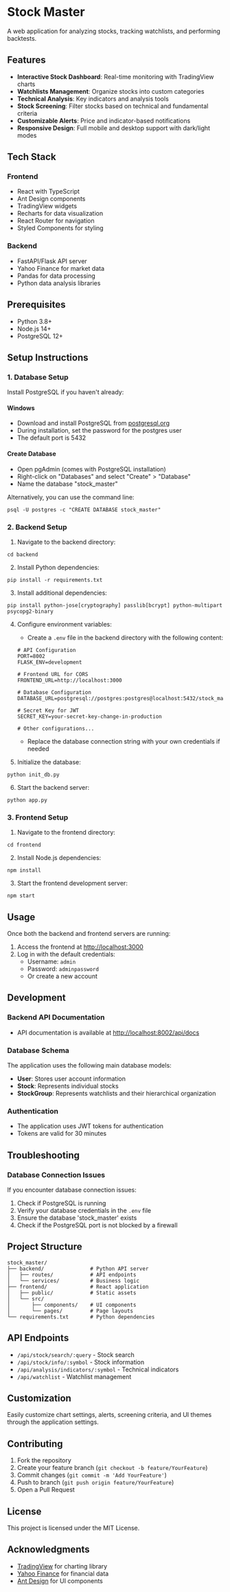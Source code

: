 # Stock Master

A web application for analyzing stocks, tracking watchlists, and performing backtests.

## Features

- **Interactive Stock Dashboard**: Real-time monitoring with TradingView charts
- **Watchlists Management**: Organize stocks into custom categories
- **Technical Analysis**: Key indicators and analysis tools
- **Stock Screening**: Filter stocks based on technical and fundamental criteria
- **Customizable Alerts**: Price and indicator-based notifications
- **Responsive Design**: Full mobile and desktop support with dark/light modes

## Tech Stack

### Frontend
- React with TypeScript
- Ant Design components
- TradingView widgets
- Recharts for data visualization
- React Router for navigation
- Styled Components for styling

### Backend
- FastAPI/Flask API server
- Yahoo Finance for market data
- Pandas for data processing
- Python data analysis libraries

## Prerequisites

- Python 3.8+
- Node.js 14+
- PostgreSQL 12+

## Setup Instructions

### 1. Database Setup

Install PostgreSQL if you haven't already:

#### Windows
- Download and install PostgreSQL from [postgresql.org](https://www.postgresql.org/download/windows/)
- During installation, set the password for the postgres user
- The default port is 5432

#### Create Database
- Open pgAdmin (comes with PostgreSQL installation)
- Right-click on "Databases" and select "Create" > "Database"
- Name the database "stock_master"

Alternatively, you can use the command line:
```
psql -U postgres -c "CREATE DATABASE stock_master"
```

### 2. Backend Setup

1. Navigate to the backend directory:
```
cd backend
```

2. Install Python dependencies:
```
pip install -r requirements.txt
```

3. Install additional dependencies:
```
pip install python-jose[cryptography] passlib[bcrypt] python-multipart psycopg2-binary
```

4. Configure environment variables:
   - Create a `.env` file in the backend directory with the following content:
   ```
   # API Configuration
   PORT=8002
   FLASK_ENV=development
   
   # Frontend URL for CORS
   FRONTEND_URL=http://localhost:3000
   
   # Database Configuration
   DATABASE_URL=postgresql://postgres:postgres@localhost:5432/stock_master
   
   # Secret Key for JWT
   SECRET_KEY=your-secret-key-change-in-production
   
   # Other configurations...
   ```
   - Replace the database connection string with your own credentials if needed

5. Initialize the database:
```
python init_db.py
```

6. Start the backend server:
```
python app.py
```

### 3. Frontend Setup

1. Navigate to the frontend directory:
```
cd frontend
```

2. Install Node.js dependencies:
```
npm install
```

3. Start the frontend development server:
```
npm start
```

## Usage

Once both the backend and frontend servers are running:

1. Access the frontend at [http://localhost:3000](http://localhost:3000)
2. Log in with the default credentials:
   - Username: `admin`
   - Password: `adminpassword`
   - Or create a new account

## Development

### Backend API Documentation

- API documentation is available at [http://localhost:8002/api/docs](http://localhost:8002/api/docs)

### Database Schema

The application uses the following main database models:

- **User**: Stores user account information
- **Stock**: Represents individual stocks
- **StockGroup**: Represents watchlists and their hierarchical organization

### Authentication

- The application uses JWT tokens for authentication
- Tokens are valid for 30 minutes

## Troubleshooting

### Database Connection Issues

If you encounter database connection issues:
1. Check if PostgreSQL is running
2. Verify your database credentials in the `.env` file
3. Ensure the database 'stock_master' exists
4. Check if the PostgreSQL port is not blocked by a firewall

## Project Structure

```
stock_master/
├── backend/               # Python API server
│   ├── routes/            # API endpoints
│   └── services/          # Business logic
├── frontend/              # React application
│   ├── public/            # Static assets
│   └── src/
│       ├── components/    # UI components
│       └── pages/         # Page layouts
└── requirements.txt       # Python dependencies
```

## API Endpoints

- `/api/stock/search/:query` - Stock search
- `/api/stock/info/:symbol` - Stock information
- `/api/analysis/indicators/:symbol` - Technical indicators
- `/api/watchlist` - Watchlist management

## Customization

Easily customize chart settings, alerts, screening criteria, and UI themes through the application settings.

## Contributing

1. Fork the repository
2. Create your feature branch (`git checkout -b feature/YourFeature`)
3. Commit changes (`git commit -m 'Add YourFeature'`)
4. Push to branch (`git push origin feature/YourFeature`)
5. Open a Pull Request

## License

This project is licensed under the MIT License.

## Acknowledgments

- [TradingView](https://www.tradingview.com/) for charting library
- [Yahoo Finance](https://finance.yahoo.com/) for financial data
- [Ant Design](https://ant.design/) for UI components 